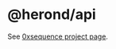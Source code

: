 @herond/api
===============

See [0xsequence project page](https://github.com/minhnd410/herond.js).
